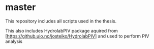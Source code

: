 # master

This repository includes all scripts used in the thesis.

This also includes HydrolabPIV package aquired from [https://github.uio.no/josteiko/HydrolabPIV] and used to perform PIV analysis